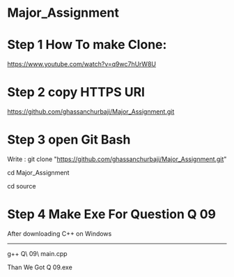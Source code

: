 # Major_Assignment
# Step 1 How To make  Clone:
https://www.youtube.com/watch?v=q9wc7hUrW8U

# Step 2 copy HTTPS URl
https://github.com/ghassanchurbaji/Major_Assignment.git

# Step 3 open Git Bash
Write :
git clone "https://github.com/ghassanchurbaji/Major_Assignment.git"

cd Major_Assignment

cd source 

# Step 4 Make Exe For Question Q 09
After downloading C++ on Windows
***
 g++ Q\ 09\ main.cpp

Than We Got 
Q 09.exe
